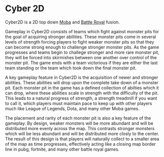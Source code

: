 # Cyber 2D
Cyber2D is a 2D top down [Moba](https://en.wikipedia.org/wiki/Multiplayer_online_battle_arena) and [Battle Royal](https://en.wikipedia.org/wiki/Battle_royale_game) fusion.

Gameplay in Cyber2D consists of teams which fight against monster pits for the goal of acquiring stronger abilities. These monster pits come in several levels of strength forcing players to fight weaker monster pits so that they can become strong enough to challenge stronger monster pits. As the game progresses and teams begin to challege stronger and more rare monster pit, they will be forced into skirmishes between one another over control of the monster pit. The game ends with a team victorious if they are either the last team standing or the team which took down the final monster pit.

A key gameplay feature in Cyber2D is the acquisition of newer and stronger abilities. These abilities will drop upon the complete take down of a monster pit. Each monster pit in the game has a defined collection of abilties which it can drop, where these abilities scale in strength with the difficulty of the pit. This leads to a natural progress of strength, a strength treadmill if you want to call it, which players must maintain pace to keep up with other players much like League of Legends, Dota, and many other Moba games.

The placement and rarity of each monster pit is also a key feature of the gameplay. By design, weaker monsters will be more abundant and will be distributed more evenly across the map. This contrasts stronger monsters which will be less abundant and will be distributed more closly to the center. The result of this design is that players will naturally collect to a smaller area of the map as time progresses, effectively acting like a closing map border line in pubg, fortnite, and many other battle royal games.
